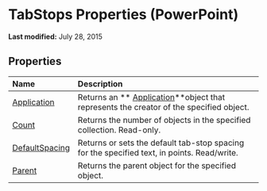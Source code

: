
# TabStops Properties (PowerPoint)

 **Last modified:** July 28, 2015


## Properties



|**Name**|**Description**|
|:-----|:-----|
| [Application](00245a30-0468-4c6e-aa0a-28c1c6aa2b2b.md)|Returns an  ** [Application](978c2b99-4271-b953-4283-73b5f3d96f41.md)**object that represents the creator of the specified object.|
| [Count](e6dcd68c-d811-e8e8-b17d-bc05d866d018.md)|Returns the number of objects in the specified collection. Read-only.|
| [DefaultSpacing](f404f50d-ae85-3310-a478-6800d39fb582.md)|Returns or sets the default tab-stop spacing for the specified text, in points. Read/write.|
| [Parent](5697b2b3-e2ad-343a-b52d-ab3b0bfd7ada.md)|Returns the parent object for the specified object.|
